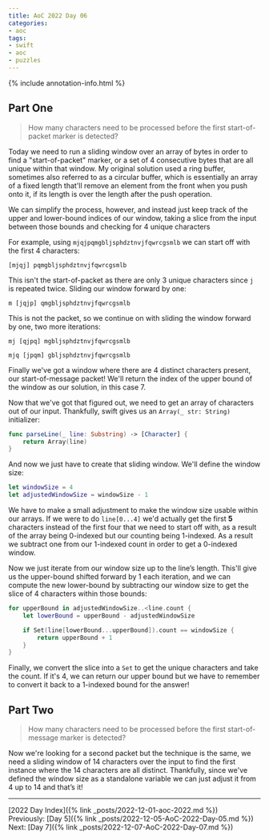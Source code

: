 ```yaml
---
title: AoC 2022 Day 06
categories:
- aoc
tags:
- swift
- aoc
- puzzles
---
```


{% include annotation-info.html %}

## Part One
> How many characters need to be processed before the first start-of-packet marker is detected?

Today we need to run a sliding window over an array of bytes in order to find a "start-of-packet" marker, or a set of 4 consecutive bytes that are all unique within that window. My original solution used a ring buffer, sometimes also referred to as a circular buffer, which is essentially an array of a fixed length that'll remove an element from the front when you push onto it, if its length is over the length after the push operation.

We can simplify the process, however, and instead just keep track of the upper and lower-bound indices of our window, taking a slice from the input between those bounds and checking for 4 unique characters

For example, using `mjqjpqmgbljsphdztnvjfqwrcgsmlb` we can start off with the first 4 characters:

```
[mjqj] pqmgbljsphdztnvjfqwrcgsmlb
```

This isn't the start-of-packet as there are only 3 unique characters since `j` is repeated twice. Sliding our window forward by one:

```
m [jqjp] qmgbljsphdztnvjfqwrcgsmlb
```

This is not the packet, so we continue on with sliding the window forward by one, two more iterations:

```
mj [qjpq] mgbljsphdztnvjfqwrcgsmlb
```

```
mjq [jpqm] gbljsphdztnvjfqwrcgsmlb
```

Finally we've got a window where there are 4 distinct characters present, our start-of-message packet! We'll return the index of the upper bound of the window as our solution, in this case 7.

Now that we've got that figured out, we need to get an array of characters out of our input. Thankfully, swift gives us an `Array(_ str: String)` initializer:

```swift
func parseLine(_ line: Substring) -> [Character] {
    return Array(line)
}
```

And now we just have to create that sliding window. We'll define the window size:

```swift
let windowSize = 4
let adjustedWindowSize = windowSize - 1
```

We have to make a small adjustment to make the window size usable within our arrays. If we were to do `line[0...4]` we'd actually get the first **5** characters instead of the first four that we need to start off with, as a result of the array being 0-indexed but our counting being 1-indexed. As a result we subtract one from our 1-indexed count in order to get a 0-indexed window.

Now we just iterate from our window size up to the line’s length. This'll give us the upper-bound shifted forward by 1 each iteration, and we can compute the new lower-bound by subtracting our window size to get the slice of 4 characters within those bounds:

```swift
for upperBound in adjustedWindowSize..<line.count {
    let lowerBound = upperBound - adjustedWindowSize

    if Set(line[lowerBound...upperBound]).count == windowSize {
        return upperBound + 1
    }
}
```

Finally, we convert the slice into a `Set` to get the unique characters and take the count. If it's 4, we can return our upper bound but we have to remember to convert it back to a 1-indexed bound for the answer!

## Part Two
> How many characters need to be processed before the first start-of-message marker is detected?

Now we're looking for a second packet but the technique is the same, we need a sliding window of 14 characters over the input to find the first instance where the 14 characters are all distinct. Thankfully, since we've defined the window size as a standalone variable we can just adjust it from 4 up to 14 and that’s it!

---

[2022 Day Index]({% link _posts/2022-12-01-aoc-2022.md %})  
Previously:  [Day 5]({% link _posts/2022-12-05-AoC-2022-Day-05.md %})  
Next: [Day 7]({% link _posts/2022-12-07-AoC-2022-Day-07.md %})
